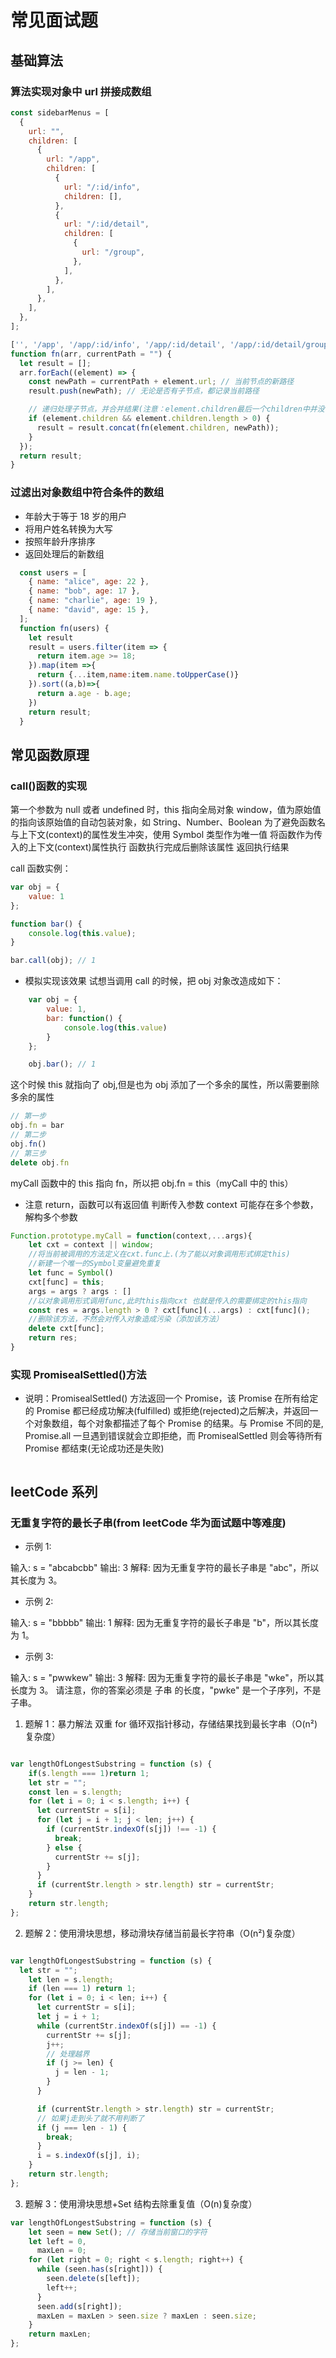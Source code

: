 # 常见面试题

## 基础算法

### 算法实现对象中 url 拼接成数组

```JavaScript
const sidebarMenus = [
  {
    url: "",
    children: [
      {
        url: "/app",
        children: [
          {
            url: "/:id/info",
            children: [],
          },
          {
            url: "/:id/detail",
            children: [
              {
                url: "/group",
              },
            ],
          },
        ],
      },
    ],
  },
];

['', '/app', '/app/:id/info', '/app/:id/detail', '/app/:id/detail/group'];
function fn(arr, currentPath = "") {
  let result = [];
  arr.forEach((element) => {
    const newPath = currentPath + element.url; // 当前节点的新路径
    result.push(newPath); // 无论是否有子节点，都记录当前路径

    // 递归处理子节点，并合并结果(注意：element.children最后一个children中并没有children属性，需要判断是否存在children属性)
    if (element.children && element.children.length > 0) {
      result = result.concat(fn(element.children, newPath));
    }
  });
  return result;
}
```

### 过滤出对象数组中符合条件的数组

- 年龄大于等于 18 岁的用户
- 将用户姓名转换为大写
- 按照年龄升序排序
- 返回处理后的新数组

```JavaScript
  const users = [
    { name: "alice", age: 22 },
    { name: "bob", age: 17 },
    { name: "charlie", age: 19 },
    { name: "david", age: 15 },
  ];
  function fn(users) {
    let result
    result = users.filter(item => {
      return item.age >= 18;
    }).map(item =>{
      return {...item,name:item.name.toUpperCase()}
    }).sort((a,b)=>{
      return a.age - b.age;
    })
    return result;
  }
```

## 常见函数原理

### call()函数的实现

第一个参数为 null 或者 undefined 时，this 指向全局对象 window，值为原始值的指向该原始值的自动包装对象，如 String、Number、Boolean
为了避免函数名与上下文(context)的属性发生冲突，使用 Symbol 类型作为唯一值
将函数作为传入的上下文(context)属性执行
函数执行完成后删除该属性
返回执行结果

call 函数实例：

```JavaScript
var obj = {
    value: 1
};

function bar() {
    console.log(this.value);
}

bar.call(obj); // 1
```

- 模拟实现该效果
  试想当调用 call 的时候，把 obj 对象改造成如下：

```JavaScript
    var obj = {
        value: 1,
        bar: function() {
            console.log(this.value)
        }
    };

    obj.bar(); // 1
```

这个时候 this 就指向了 obj,但是也为 obj 添加了一个多余的属性，所以需要删除多余的属性

```JavaScript
// 第一步
obj.fn = bar
// 第二步
obj.fn()
// 第三步
delete obj.fn
```

myCall 函数中的 this 指向 fn，所以把 obj.fn = this（myCall 中的 this）

- 注意
  return，函数可以有返回值
  判断传入参数 context
  可能存在多个参数，解构多个参数

```JavaScript
Function.prototype.myCall = function(context,...args){
    let cxt = context || window;
    //将当前被调用的方法定义在cxt.func上.(为了能以对象调用形式绑定this)
    //新建一个唯一的Symbol变量避免重复
    let func = Symbol()
    cxt[func] = this;
    args = args ? args : []
    //以对象调用形式调用func,此时this指向cxt 也就是传入的需要绑定的this指向
    const res = args.length > 0 ? cxt[func](...args) : cxt[func]();
    //删除该方法，不然会对传入对象造成污染（添加该方法）
    delete cxt[func];
    return res;
}
```

### 实现 PromisealSettled()方法

- 说明：PromisealSettled() 方法返回一个 Promise，该 Promise 在所有给定的 Promise 都已经成功解决(fulfilled) 或拒绝(rejected)之后解决，并返回一个对象数组，每个对象都描述了每个 Promise 的结果。与 Promise 不同的是, Promise.all 一旦遇到错误就会立即拒绝，而 PromisealSettled 则会等待所有 Promise 都结束(无论成功还是失败)

```JavaScript

```

## leetCode 系列

### 无重复字符的最长子串(from leetCode 华为面试题中等难度)

- 示例 1:

输入: s = "abcabcbb"
输出: 3
解释: 因为无重复字符的最长子串是 "abc"，所以其长度为 3。

- 示例 2:

输入: s = "bbbbb"
输出: 1
解释: 因为无重复字符的最长子串是 "b"，所以其长度为 1。

- 示例 3:

输入: s = "pwwkew"
输出: 3
解释: 因为无重复字符的最长子串是 "wke"，所以其长度为 3。
请注意，你的答案必须是 子串 的长度，"pwke" 是一个子序列，不是子串。

1. 题解 1：暴力解法 双重 for 循环双指针移动，存储结果找到最长字串（O(n²)复杂度）

```JavaScript

var lengthOfLongestSubstring = function (s) {
    if(s.length === 1)return 1;
    let str = "";
    const len = s.length;
    for (let i = 0; i < s.length; i++) {
      let currentStr = s[i];
      for (let j = i + 1; j < len; j++) {
        if (currentStr.indexOf(s[j]) !== -1) {
          break;
        } else {
          currentStr += s[j];
        }
      }
      if (currentStr.length > str.length) str = currentStr;
    }
    return str.length;
};
```

2. 题解 2：使用滑块思想，移动滑块存储当前最长字符串（O(n²)复杂度）

```JavaScript

var lengthOfLongestSubstring = function (s) {
  let str = "";
    let len = s.length;
    if (len === 1) return 1;
    for (let i = 0; i < len; i++) {
      let currentStr = s[i];
      let j = i + 1;
      while (currentStr.indexOf(s[j]) == -1) {
        currentStr += s[j];
        j++;
        // 处理越界
        if (j >= len) {
          j = len - 1;
        }
      }

      if (currentStr.length > str.length) str = currentStr;
      // 如果j走到头了就不用判断了
      if (j === len - 1) {
        break;
      }
      i = s.indexOf(s[j], i);
    }
    return str.length;
};
```

3. 题解 3：使用滑块思想+Set 结构去除重复值（O(n)复杂度）

```JavaScript
var lengthOfLongestSubstring = function (s) {
    let seen = new Set(); // 存储当前窗口的字符
    let left = 0,
      maxLen = 0;
    for (let right = 0; right < s.length; right++) {
      while (seen.has(s[right])) {
        seen.delete(s[left]);
        left++;
      }
      seen.add(s[right]);
      maxLen = maxLen > seen.size ? maxLen : seen.size;
    }
    return maxLen;
};
```
